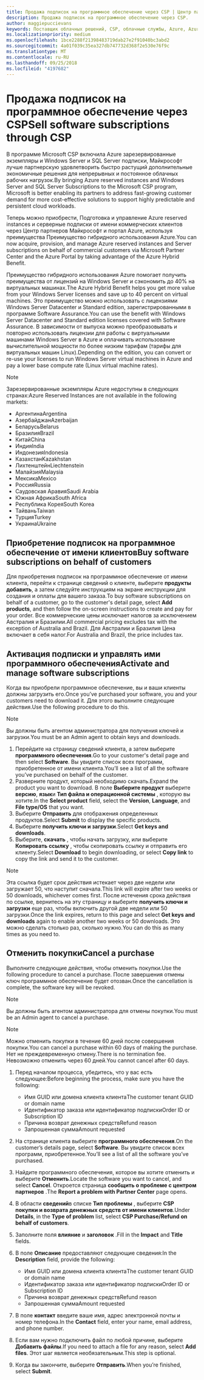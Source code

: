 ```yaml
---
title: Продажа подписок на программное обеспечение через CSP | Центр партнеров
description: Продажа подписок на программное обеспечение через CSP.
author: maggiepuccievans
keywords: Поставщик облачных решений, CSP, облачные службы, Azure, Azure RI, Windows Server, SQL Server, подписок на программное обеспечение
ms.localizationpriority: medium
ms.openlocfilehash: 1bce2288f21398483719dab27e2f91040bc3abd2
ms.sourcegitcommit: 4a01f039c35ea327db747732d368f2e530e76f9c
ms.translationtype: MT
ms.contentlocale: ru-RU
ms.lasthandoff: 09/25/2018
ms.locfileid: "4197682"
---
```

# <a name="sell-software-subscriptions-through-csp"></a><span data-ttu-id="4b276-104">Продажа подписок на программное обеспечение через CSP</span><span class="sxs-lookup"><span data-stu-id="4b276-104">Sell software subscriptions through CSP</span></span>

<span data-ttu-id="4b276-105">В программе Microsoft CSP включила Azure зарезервированные экземпляры и Windows Server и SQL Server подписки, Майкрософт лучше партнерскую удовлетворить быстро растущий дополнительные экономичные решения для непрерывных и постоянное облачных рабочих нагрузок.</span><span class="sxs-lookup"><span data-stu-id="4b276-105">By bringing Azure reserved instances and Windows Server and SQL Server Subscriptions to the Microsoft CSP program, Microsoft is better enabling its partners to address fast-growing customer demand for more cost-effective solutions to support highly predictable and persistent cloud workloads.</span></span> 

<span data-ttu-id="4b276-106">Теперь можно приобрести, Подготовка и управление Azure reserved instances и серверные подписки от имени коммерческих клиентов через Центр партнеров Майкрософт и портал Azure, используя преимущества Преимущество гибридного использования Azure.</span><span class="sxs-lookup"><span data-stu-id="4b276-106">You can now acquire, provision, and manage Azure reserved instances and Server subscriptions on behalf of commercial customers via Microsoft Partner Center and the Azure Portal by taking advantage of the Azure Hybrid Benefit.</span></span> 

<span data-ttu-id="4b276-107">Преимущество гибридного использования Azure помогает получить преимущества от лицензий на Windows Server и сэкономить до 40% на виртуальных машинах.</span><span class="sxs-lookup"><span data-stu-id="4b276-107">The Azure Hybrid Benefit helps you get more value from your Windows Server licenses and save up to 40 percent on virtual machines.</span></span> <span data-ttu-id="4b276-108">Это преимущество можно использовать с лицензиями Windows Server Datacenter и Standard edition, зарегистрированными в программе Software Assurance.</span><span class="sxs-lookup"><span data-stu-id="4b276-108">You can use the benefit with Windows Server Datacenter and Standard edition licenses covered with Software Assurance.</span></span> <span data-ttu-id="4b276-109">В зависимости от выпуска можно преобразовывать и повторно использовать лицензии для работы с виртуальными машинами Windows Server в Azure и оплачивать использование вычислительной мощности по более низким тарифам (тарифы для виртуальных машин Linux).</span><span class="sxs-lookup"><span data-stu-id="4b276-109">Depending on the edition, you can convert or re-use your licenses to run Windows Server virtual machines in Azure and pay a lower base compute rate (Linux virtual machine rates).</span></span>

> [!NOTE]  
> <span data-ttu-id="4b276-110">Зарезервированные экземпляры Azure недоступны в следующих странах:</span><span class="sxs-lookup"><span data-stu-id="4b276-110">Azure Reserved Instances are not available in the following markets:</span></span>  
> * <span data-ttu-id="4b276-111">Аргентина</span><span class="sxs-lookup"><span data-stu-id="4b276-111">Argentina</span></span>
> * <span data-ttu-id="4b276-112">Азербайджан</span><span class="sxs-lookup"><span data-stu-id="4b276-112">Azerbaijan</span></span>
> * <span data-ttu-id="4b276-113">Беларусь</span><span class="sxs-lookup"><span data-stu-id="4b276-113">Belarus</span></span>
> * <span data-ttu-id="4b276-114">Бразилия</span><span class="sxs-lookup"><span data-stu-id="4b276-114">Brazil</span></span>
> * <span data-ttu-id="4b276-115">Китай</span><span class="sxs-lookup"><span data-stu-id="4b276-115">China</span></span>
> * <span data-ttu-id="4b276-116">Индия</span><span class="sxs-lookup"><span data-stu-id="4b276-116">India</span></span>
> * <span data-ttu-id="4b276-117">Индонезия</span><span class="sxs-lookup"><span data-stu-id="4b276-117">Indonesia</span></span>
> * <span data-ttu-id="4b276-118">Казахстан</span><span class="sxs-lookup"><span data-stu-id="4b276-118">Kazakhstan</span></span>
> * <span data-ttu-id="4b276-119">Лихтенштейн</span><span class="sxs-lookup"><span data-stu-id="4b276-119">Liechtenstein</span></span>
> * <span data-ttu-id="4b276-120">Малайзия</span><span class="sxs-lookup"><span data-stu-id="4b276-120">Malaysia</span></span>
> * <span data-ttu-id="4b276-121">Мексика</span><span class="sxs-lookup"><span data-stu-id="4b276-121">Mexico</span></span>
> * <span data-ttu-id="4b276-122">Россия</span><span class="sxs-lookup"><span data-stu-id="4b276-122">Russia</span></span>
> * <span data-ttu-id="4b276-123">Саудовская Аравия</span><span class="sxs-lookup"><span data-stu-id="4b276-123">Saudi Arabia</span></span>
> * <span data-ttu-id="4b276-124">Южная Африка</span><span class="sxs-lookup"><span data-stu-id="4b276-124">South Africa</span></span>
> * <span data-ttu-id="4b276-125">Республика Корея</span><span class="sxs-lookup"><span data-stu-id="4b276-125">South Korea</span></span>
> * <span data-ttu-id="4b276-126">Тайвань</span><span class="sxs-lookup"><span data-stu-id="4b276-126">Taiwan</span></span>
> * <span data-ttu-id="4b276-127">Турция</span><span class="sxs-lookup"><span data-stu-id="4b276-127">Turkey</span></span>
> * <span data-ttu-id="4b276-128">Украина</span><span class="sxs-lookup"><span data-stu-id="4b276-128">Ukraine</span></span>

## <a name="buy-software-subscriptions-on-behalf-of-customers"></a><span data-ttu-id="4b276-129">Приобретение подписок на программное обеспечение от имени клиентов</span><span class="sxs-lookup"><span data-stu-id="4b276-129">Buy software subscriptions on behalf of customers</span></span>

<span data-ttu-id="4b276-130">Для приобретения подписок на программное обеспечение от имени клиента, перейти к странице сведений о клиенте, выберите **продукты добавить**, а затем следуйте инструкциям на экране инструкции для создания и оплаты для вашего заказа.</span><span class="sxs-lookup"><span data-stu-id="4b276-130">To buy software subscriptions on behalf of a customer, go to the customer's detail page, select **Add products**, and then follow the on-screen instructions to create and pay for your order.</span></span> <span data-ttu-id="4b276-131">Все коммерческие цены исключает налогов за исключением Австралия и Бразилии.</span><span class="sxs-lookup"><span data-stu-id="4b276-131">All commercial pricing excludes tax with the exception of Australia and Brazil.</span></span> <span data-ttu-id="4b276-132">Для Австралии и Бразилия Цена включает в себя налог.</span><span class="sxs-lookup"><span data-stu-id="4b276-132">For Australia and Brazil, the price includes tax.</span></span>


## <a name="activate-and-manage-software-subscriptions"></a><span data-ttu-id="4b276-133">Активация подписки и управлять ими программного обеспечения</span><span class="sxs-lookup"><span data-stu-id="4b276-133">Activate and manage software subscriptions</span></span>

<span data-ttu-id="4b276-134">Когда вы приобрели программное обеспечение, вы и ваши клиенты должны загрузить его.</span><span class="sxs-lookup"><span data-stu-id="4b276-134">Once you’ve purchased your software, you and your customers need to download it.</span></span> <span data-ttu-id="4b276-135">Для этого выполните следующие действия.</span><span class="sxs-lookup"><span data-stu-id="4b276-135">Use the following procedure to do this.</span></span> 

>[!NOTE]
><span data-ttu-id="4b276-136">Вы должны быть агентом администратора для получения ключей и загрузки.</span><span class="sxs-lookup"><span data-stu-id="4b276-136">You must be an Admin agent to obtain keys and downloads.</span></span> 

1. <span data-ttu-id="4b276-137">Перейдите на страницу сведений клиента, а затем выберите **программного обеспечения**.</span><span class="sxs-lookup"><span data-stu-id="4b276-137">Go to your customer's detail page and then select **Software**.</span></span> <span data-ttu-id="4b276-138">Вы увидите список всех программ, приобретенное от имени клиента.</span><span class="sxs-lookup"><span data-stu-id="4b276-138">You’ll see a list of all the software you’ve purchased on behalf of the customer.</span></span> 
2.  <span data-ttu-id="4b276-139">Разверните продукт, который необходимо скачать.</span><span class="sxs-lookup"><span data-stu-id="4b276-139">Expand the product you want to download.</span></span> <span data-ttu-id="4b276-140">В поле **Выберите продукт** выберите **версию**, **язык**и **Тип файла и операционной системы** , которую вы хотите.</span><span class="sxs-lookup"><span data-stu-id="4b276-140">In the **Select product** field, select the **Version**, **Language**, and **File type/OS** that you want.</span></span> 
3.  <span data-ttu-id="4b276-141">Выберите **Отправить** для отображения определенных продуктов.</span><span class="sxs-lookup"><span data-stu-id="4b276-141">Select **Submit** to display the specific products.</span></span> 
4.  <span data-ttu-id="4b276-142">Выберите **получить ключи и загрузки**.</span><span class="sxs-lookup"><span data-stu-id="4b276-142">Select **Get keys and downloads**.</span></span> 
5.  <span data-ttu-id="4b276-143">Выберите, **скачать** , чтобы начать загрузку, или выберите **Копировать ссылку** , чтобы скопировать ссылку и отправить его клиенту.</span><span class="sxs-lookup"><span data-stu-id="4b276-143">Select **Download** to begin downloading, or select **Copy link** to copy the link and send it to the customer.</span></span> 

>[!NOTE]
><span data-ttu-id="4b276-144">Эта ссылка будет срок действия истекает через две недели или загружает 50, что наступит сначала.</span><span class="sxs-lookup"><span data-stu-id="4b276-144">This link will expire after two weeks or 50 downloads, whichever comes first.</span></span> <span data-ttu-id="4b276-145">После истечения срока действия по ссылке, вернитесь на эту страницу и выберите **получить ключи и загрузки** еще раз, чтобы включить другой две недели или 50 загрузки.</span><span class="sxs-lookup"><span data-stu-id="4b276-145">Once the link expires, return to this page and select **Get keys and downloads** again to enable another two weeks or 50 downloads.</span></span> <span data-ttu-id="4b276-146">Это можно сделать столько раз, сколько нужно.</span><span class="sxs-lookup"><span data-stu-id="4b276-146">You can do this as many times as you need to.</span></span> 


## <a name="cancel-a-purchase"></a><span data-ttu-id="4b276-147">Отменить покупки</span><span class="sxs-lookup"><span data-stu-id="4b276-147">Cancel a purchase</span></span>
<span data-ttu-id="4b276-148">Выполните следующие действия, чтобы отменить покупки.</span><span class="sxs-lookup"><span data-stu-id="4b276-148">Use the following procedure to cancel a purchase.</span></span> <span data-ttu-id="4b276-149">После завершения отмены ключ программное обеспечение будет отозван.</span><span class="sxs-lookup"><span data-stu-id="4b276-149">Once the cancellation is complete, the software key will be revoked.</span></span> 

>[!NOTE]
><span data-ttu-id="4b276-150">Вы должны быть агентом администратора для отмены покупки.</span><span class="sxs-lookup"><span data-stu-id="4b276-150">You must be an Admin agent to cancel a purchase.</span></span> 

>[!NOTE]
><span data-ttu-id="4b276-151">Можно отменить покупки в течение 60 дней после совершения покупки.</span><span class="sxs-lookup"><span data-stu-id="4b276-151">You can cancel a purchase within 60 days of making the purchase.</span></span> <span data-ttu-id="4b276-152">Нет не преждевременную отмену.</span><span class="sxs-lookup"><span data-stu-id="4b276-152">There is no termination fee.</span></span> <span data-ttu-id="4b276-153">Невозможно отменить через 60 дней.</span><span class="sxs-lookup"><span data-stu-id="4b276-153">You cannot cancel after 60 days.</span></span> 

1.  <span data-ttu-id="4b276-154">Перед началом процесса, убедитесь, что у вас есть следующее:</span><span class="sxs-lookup"><span data-stu-id="4b276-154">Before beginning the process, make sure you have the following:</span></span> 
    -   <span data-ttu-id="4b276-155">Имя GUID или домена клиента клиента</span><span class="sxs-lookup"><span data-stu-id="4b276-155">The customer tenant GUID or domain name</span></span>
    -   <span data-ttu-id="4b276-156">Идентификатор заказа или идентификатор подписки</span><span class="sxs-lookup"><span data-stu-id="4b276-156">Order ID or Subscription ID</span></span>
    -   <span data-ttu-id="4b276-157">Причина возврат денежных средств</span><span class="sxs-lookup"><span data-stu-id="4b276-157">Refund reason</span></span>
    -   <span data-ttu-id="4b276-158">Запрошенная сумма</span><span class="sxs-lookup"><span data-stu-id="4b276-158">Amount requested</span></span>

2.  <span data-ttu-id="4b276-159">На странице клиента выберите **программного обеспечения**.</span><span class="sxs-lookup"><span data-stu-id="4b276-159">On the customer’s details page, select **Software**.</span></span> <span data-ttu-id="4b276-160">Вы увидите список всех программ, приобретенное.</span><span class="sxs-lookup"><span data-stu-id="4b276-160">You’ll see a list of all the software you’ve purchased.</span></span> 

3.  <span data-ttu-id="4b276-161">Найдите программного обеспечения, которое вы хотите отменить и выберите **Отменить**.</span><span class="sxs-lookup"><span data-stu-id="4b276-161">Locate the software you want to cancel, and select **Cancel**.</span></span> <span data-ttu-id="4b276-162">Откроется страница **сообщить о проблеме с центром партнеров** .</span><span class="sxs-lookup"><span data-stu-id="4b276-162">The **Report a problem with Partner Center** page opens.</span></span> 

4.  <span data-ttu-id="4b276-163">В области **сведений**в списке **Тип проблемы** , выберите **CSP покупки и возврата денежных средств от имени клиентов**.</span><span class="sxs-lookup"><span data-stu-id="4b276-163">Under **Details**, in the **Type of problem** list, select **CSP Purchase/Refund on behalf of customers**.</span></span>

5.  <span data-ttu-id="4b276-164">Заполните поля **влияние** и **заголовок** .</span><span class="sxs-lookup"><span data-stu-id="4b276-164">Fill in the **Impact** and **Title** fields.</span></span> 

6.  <span data-ttu-id="4b276-165">В поле **Описание** предоставляют следующие сведения:</span><span class="sxs-lookup"><span data-stu-id="4b276-165">In the **Description** field, provide the following:</span></span> 
    -   <span data-ttu-id="4b276-166">Имя GUID или домена клиента клиента</span><span class="sxs-lookup"><span data-stu-id="4b276-166">The customer tenant GUID or domain name</span></span>
    -   <span data-ttu-id="4b276-167">Идентификатор заказа или идентификатор подписки</span><span class="sxs-lookup"><span data-stu-id="4b276-167">Order ID or Subscription ID</span></span>
    -   <span data-ttu-id="4b276-168">Причина возврат денежных средств</span><span class="sxs-lookup"><span data-stu-id="4b276-168">Refund reason</span></span>
    -   <span data-ttu-id="4b276-169">Запрошенная сумма</span><span class="sxs-lookup"><span data-stu-id="4b276-169">Amount requested</span></span>

7.  <span data-ttu-id="4b276-170">В поле **контакт** введите ваше имя, адрес электронной почты и номер телефона.</span><span class="sxs-lookup"><span data-stu-id="4b276-170">In the **Contact** field, enter your name, email address, and phone number.</span></span> 

8.  <span data-ttu-id="4b276-171">Если вам нужно подключить файл по любой причине, выберите **Добавить файлы**.</span><span class="sxs-lookup"><span data-stu-id="4b276-171">If you need to attach a file for any reason, select **Add files**.</span></span> <span data-ttu-id="4b276-172">Этот шаг является необязательным.</span><span class="sxs-lookup"><span data-stu-id="4b276-172">This step is optional.</span></span> 

9.  <span data-ttu-id="4b276-173">Когда вы закончите, выберите **Отправить**.</span><span class="sxs-lookup"><span data-stu-id="4b276-173">When you’re finished, select **Submit**.</span></span>
